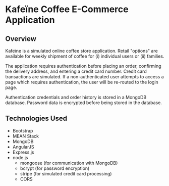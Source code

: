# Kafeïne Coffee E-Commerce Application

## Overview
Kafeïne is a simulated online coffee store application.  Retail "options" are available for weekly shipment of coffee for (i) individual users or (ii) families.

The application requires authentication before placing an order, confirming the delivery address, and entering a credit card number.  Credit card transactions are simulated.  If a non-authenticated user attempts to access a page which requires authentication, the user will be re-routed to the login page.

Authentication credentials and order history is stored in a MongoDB database.  Password data is encrypted before being stored in the database.

## Technologies Used

+ Bootstrap
+ MEAN Stack
+ MongoDB
+ AngularJS
+ Express.js
+ node.js
  - mongoose (for communication with MongoDB)
  - bcrypt (for password encryption)
  - stripe (for simulated credit card processing)
  - CORS


